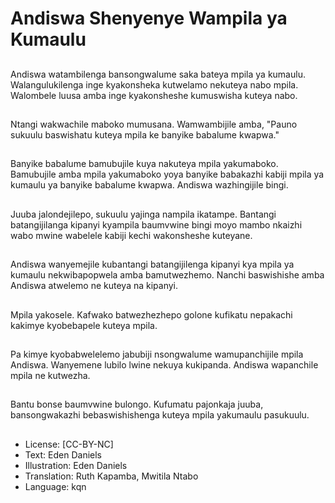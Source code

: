 # Andiswa Shenyenye Wampila ya Kumaulu

##
Andiswa watambilenga bansongwalume saka bateya mpila ya kumaulu. Walangulukilenga inge kyakonsheka kutwelamo nekuteya nabo mpila. Walombele luusa amba inge kyakonsheshe kumuswisha kuteya nabo.

##
Ntangi wakwachile maboko mumusana. Wamwambijile amba, "Pauno sukuulu baswishatu kuteya mpila ke banyike babalume kwapwa."

##
Banyike babalume bamubujile kuya nakuteya mpila yakumaboko. Bamubujile amba mpila yakumaboko yoya banyike babakazhi kabiji mpila ya kumaulu ya banyike babalume kwapwa. Andiswa wazhingijile bingi.

##
Juuba jalondejilepo, sukuulu yajinga nampila ikatampe. Bantangi batangijilanga kipanyi kyampila baumvwine bingi moyo mambo nkaizhi wabo mwine wabelele kabiji kechi wakonsheshe kuteyane.

##
Andiswa wanyemejile kubantangi batangijilenga kipanyi kya mpila ya kumaulu nekwibapopwela amba bamutwezhemo. Nanchi baswishishe amba Andiswa atwelemo ne kuteya na kipanyi.

##
Mpila yakosele. Kafwako batwezhezhepo golone kufikatu nepakachi kakimye kyobebapele kuteya mpila.

##
Pa kimye kyobabwelelemo jabubiji nsongwalume wamupanchijile mpila Andiswa. Wanyemene lubilo lwine nekuya kukipanda. Andiswa wapanchile mpila ne kutwezha.

##
Bantu bonse baumvwine bulongo. Kufumatu pajonkaja juuba, bansongwakazhi bebaswishishenga kuteya mpila yakumaulu pasukuulu.

##
* License: [CC-BY-NC]
* Text: Eden Daniels
* Illustration: Eden Daniels
* Translation: Ruth Kapamba, Mwitila Ntabo
* Language: kqn
